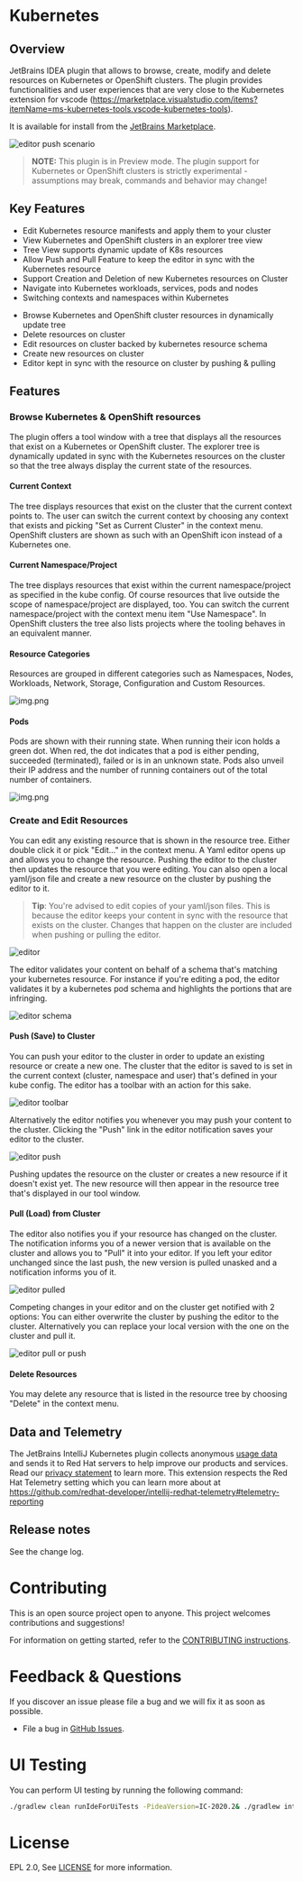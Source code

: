 # Kubernetes

## Overview

JetBrains IDEA plugin that allows to browse, create, modify and delete resources on Kubernetes or OpenShift clusters.
The plugin provides functionalities and user experiences that are very close to the Kubernetes extension for vscode (https://marketplace.visualstudio.com/items?itemName=ms-kubernetes-tools.vscode-kubernetes-tools).

It is available for install from the [JetBrains Marketplace](https://plugins.jetbrains.com/plugin/15921-kubernetes-by-red-hat).

![editor push scenario](images/editor-push.gif)

> **NOTE:** This plugin is in Preview mode. The plugin support for Kubernetes or OpenShift clusters is strictly experimental - assumptions may break, commands and behavior may change!

## Key Features
 - Edit Kubernetes resource manifests and apply them to your cluster
 - View Kubernetes and OpenShift clusters in an explorer tree view
 - Tree View supports dynamic update of K8s resources
 - Allow Push and Pull Feature to keep the editor in sync with the Kubernetes resource
 - Support Creation and Deletion of new Kubernetes resources on Cluster
 - Navigate into Kubernetes workloads, services, pods and nodes
 - Switching contexts and namespaces within Kubernetes
* Browse Kubernetes and OpenShift cluster resources in dynamically update tree
* Delete resources on cluster
* Edit resources on cluster backed by kubernetes resource schema
* Create new resources on cluster
* Editor kept in sync with the resource on cluster by pushing & pulling

## Features

### Browse Kubernetes & OpenShift resources
The plugin offers a tool window with a tree that displays all the resources that exist on a Kubernetes or OpenShift cluster. 
The explorer tree is dynamically updated in sync with the Kubernetes resources on the cluster so that the tree always display the current state of the resources.

#### Current Context
The tree displays resources that exist on the cluster that the current context points to. 
The user can switch the current context by choosing any context that exists and picking "Set as Current Cluster" in the context menu.
OpenShift clusters are shown as such with an OpenShift icon instead of a Kubernetes one.
 
#### Current Namespace/Project
The tree displays resources that exist within the current namespace/project as specified in the kube config. 
Of course resources that live outside the scope of namespace/project are displayed, too.
You can switch the current namespace/project with the context menu item "Use Namespace". 
In OpenShift clusters the tree also lists projects where the tooling behaves in an equivalent manner. 

#### Resource Categories
Resources are grouped in different categories such as Namespaces, Nodes, Workloads, Network, Storage, Configuration and Custom Resources.

![img.png](images/categories.png)

#### Pods
Pods are shown with their running state. When running their icon holds a green dot. 
When red, the dot indicates that a pod is either pending, succeeded (terminated), failed or is in an unknown state.
Pods also unveil their IP address and the number of running containers out of the total number of containers.

![img.png](images/pod.png)

### Create and Edit Resources
You can edit any existing resource that is shown in the resource tree.
Either double click it or pick "Edit..." in the context menu. 
A Yaml editor opens up and allows you to change the resource. 
Pushing the editor to the cluster then updates the resource that you were editing.
You can also open a local yaml/json file and create a new resource on the cluster by pushing the editor to it.

> **Tip**: You're advised to edit copies of your yaml/json files. 
> This is because the editor keeps your content in sync with the resource that exists on the cluster. 
> Changes that happen on the cluster are included when pushing or pulling the editor.  
    

![editor](images/editor.png)

The editor validates your content on behalf of a schema that's matching your kubernetes resource.
For instance if you're editing a pod, the editor validates it by a kubernetes pod schema and highlights the portions that are infringing.

![editor schema](images/editor-schema.png)

#### Push (Save) to Cluster

You can push your editor to the cluster in order to update an existing resource or create a new one.
The cluster that the editor is saved to is set in the current context (cluster, namespace and user) that's defined in your kube config.
The editor has a toolbar with an action for this sake.

![editor toolbar](images/editor-toolbar-push.png)

Alternatively the editor notifies you whenever you may push your content to the cluster.
Clicking the "Push" link in the editor notification saves your editor to the cluster.

![editor push](images/editor-push.png)

Pushing updates the resource on the cluster or creates a new resource if it doesn't exist yet.
The new resource will then appear in the resource tree that's displayed in our tool window.

#### Pull (Load) from Cluster

The editor also notifies you if your resource has changed on the cluster.
The notification informs you of a newer version that is available on the cluster and allows you to "Pull" it into your editor.
If you left your editor unchanged since the last push, the new version is pulled unasked and a notification informs you of it.

![editor pulled](images/editor-pulled.png)

Competing changes in your editor and on the cluster get notified with 2 options: 
You can either overwrite the cluster by pushing the editor to the cluster.
Alternatively you can replace your local version with the one on the cluster and pull it.

![editor pull or push](images/editor-pull-push.png)

#### Delete Resources
You may delete any resource that is listed in the resource tree by choosing "Delete" in the context menu.

## Data and Telemetry
The JetBrains IntelliJ Kubernetes plugin collects anonymous [usage data](https://github.com/redhat-developer/intellij-kubernetes/blob/main/USAGE_DATA.md) and sends it to Red Hat servers to help improve our products and services.
Read our [privacy statement](https://developers.redhat.com/article/tool-data-collection) to learn more. This extension respects the Red Hat Telemetry setting which you can learn more about at https://github.com/redhat-developer/intellij-redhat-telemetry#telemetry-reporting


## Release notes
See the change log.

Contributing
============
This is an open source project open to anyone. This project welcomes contributions and suggestions!

For information on getting started, refer to the [CONTRIBUTING instructions](CONTRIBUTING.md).

Feedback & Questions
====================
If you discover an issue please file a bug and we will fix it as soon as possible.
* File a bug in [GitHub Issues](https://github.com/redhat-developer/intellij-kubernetes/issues).

UI Testing
==========
You can perform UI testing by running the following command:
```sh
./gradlew clean runIdeForUiTests -PideaVersion=IC-2020.2& ./gradlew integrationTest
```

License
=======
EPL 2.0, See [LICENSE](LICENSE) for more information.
